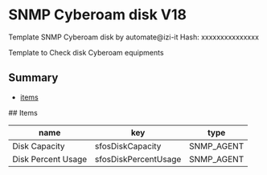 # SNMP Cyberoam disk V18
Template SNMP Cyberoam disk by automate@izi-it
Hash: xxxxxxxxxxxxxxx

Template to Check disk Cyberoam equipments
## Summary
* [items](#items)

<a name="items" />
## Items

| name | key | type |
| ------------- |------------- |------------- |
| Disk Capacity | sfosDiskCapacity | SNMP_AGENT |
| Disk Percent Usage | sfosDiskPercentUsage | SNMP_AGENT |
